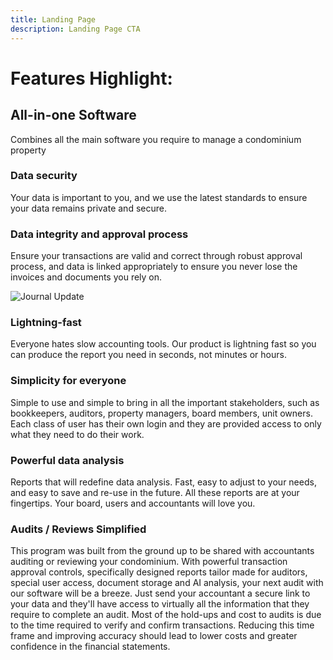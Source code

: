 ```yaml
---
title: Landing Page
description: Landing Page CTA
---
```


# Features Highlight:  
## All-in-one Software   
Combines all the main software you require to manage a condominium property 
 
### Data security   
Your data is important to you, and we use the latest standards to ensure your data remains private and secure.  
 
### Data integrity and approval process   
Ensure your transactions are valid and correct through robust approval process, and data is linked appropriately to ensure you never lose the invoices and documents you rely on.

![Journal Update](https://firebasestorage.googleapis.com/v0/b/condo-mgmt.appspot.com/o/documents%2Fnobleledger_entry_blank.jpg?alt=media&token=fdc293eb-e0d2-4454-bf45-18ebd2b94659)

### Lightning-fast   
Everyone hates slow accounting tools. Our product is lightning fast so you can produce the report you need in seconds, not minutes or hours.   

 
### Simplicity for everyone   
Simple to use and simple to bring in all the important stakeholders, such as bookkeepers, auditors, property managers, board members, unit owners.  Each class of user has their own login and they are provided access to only what they need to do their work.   

### Powerful data analysis   
Reports that will redefine data analysis.  Fast, easy to adjust to your needs, and easy to save and re-use in the future.  All these reports are at your fingertips.  Your board, users and accountants will love you.   

### Audits / Reviews Simplified  
This program was built from the ground up to be shared with accountants auditing or reviewing your condominium.  With powerful transaction approval controls, specifically designed reports tailor made for auditors, special user access, document storage and AI analysis, your next audit with our software will be a breeze.  Just send your accountant a secure link to your data and they'll have access to virtually all the information that they require to complete an audit.  Most of the hold-ups and cost to audits is due to the time required to verify and confirm transactions. Reducing this time frame and improving accuracy should lead to lower costs and greater confidence in the financial statements.  

 

 

 

 

 